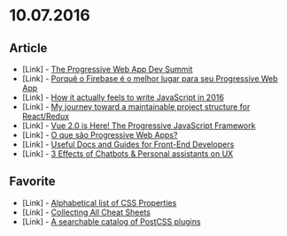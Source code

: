 # 10.07.2016

## Article

- \[Link\] - [The Progressive Web App Dev Summit](https://medium.com/@adactio/the-progressive-web-app-dev-summit-cd7deed6dced#.dsaibjdh1)
- \[Link\] - [Porquê o Firebase é o melhor lugar para seu Progressive Web App](https://codigo.joselito.space/firebase-pwa-42dad338e363#.i54gcj55l)
- \[Link\] - [How it actually feels to write JavaScript in 2016](https://medium.com/@kitze/how-it-actually-feels-to-write-javascript-in-2016-46b5dda17bb5)
- \[Link\] - [My journey toward a maintainable project structure for React/Redux](https://hackernoon.com/my-journey-toward-a-maintainable-project-structure-for-react-redux-b05dfd999b5#.9ptnz4kpn)
- \[Link\] - [Vue 2.0 is Here! The Progressive JavaScript Framework](http://designmodo.com/vue-2/)
- \[Link\] - [O que são Progressive Web Apps?](https://medium.com/ux-user-experience-design-em-portugues/o-que-s%C3%A3o-progressive-web-apps-5881a846508d#.ffit8k3ee)
- \[Link\] - [Useful Docs and Guides for Front-End Developers](https://medium.com/web-development-zone/useful-docs-and-guides-for-front-end-developers-6a13fc395783#.3sc11zv1w)
- \[Link\] - [3 Effects of Chatbots & Personal assistants on UX](https://uxdesign.cc/impact-of-chatbots-personal-assistants-on-uxd-2072ab749b5#.vqzchcbzu)


## Favorite

- \[Link\] - [Alphabetical list of CSS Properties](http://ref.openweb.io/CSS/)
- \[Link\] - [Collecting All Cheat Sheets](http://overapi.com/)
- \[Link\] - [A searchable catalog of PostCSS plugins](http://postcss.parts/)
